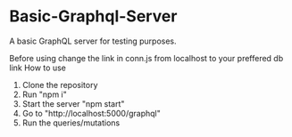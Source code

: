 # Basic-Graphql-Server
A basic GraphQL server for testing purposes.


Before using change the link in conn.js from localhost to your preffered db link
How to use

1. Clone the repository
2. Run "npm i"
3. Start the server "npm start"
4. Go to "http://localhost:5000/graphql"
5. Run the queries/mutations
